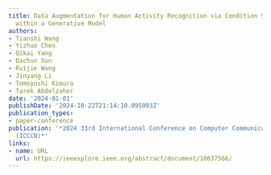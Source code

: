 ```yaml
---
title: Data Augmentation for Human Activity Recognition via Condition Space Interpolation
  within a Generative Model
authors:
- Tianshi Wang
- Yizhuo Chen
- Qikai Yang
- Dachun Sun
- Ruijie Wang
- Jinyang Li
- Tomoyoshi Kimura
- Tarek Abdelzaher
date: '2024-01-01'
publishDate: '2024-10-22T21:14:10.095993Z'
publication_types:
- paper-conference
publication: '*2024 33rd International Conference on Computer Communications and Networks
  (ICCCN)*'
links:
- name: URL
  url: https://ieeexplore.ieee.org/abstract/document/10637566/
---
```

